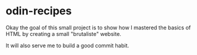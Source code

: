 # odin-recipes

Okay the goal of this small project is to show how I mastered the basics of HTML by creating a small "brutaliste" website. 

It will also serve me to build a good commit habit.
